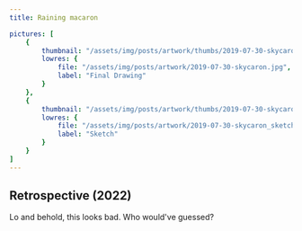```yaml
---
title: Raining macaron

pictures: [
	{
		thumbnail: "/assets/img/posts/artwork/thumbs/2019-07-30-skycaron.jpg",
		lowres: {
			file: "/assets/img/posts/artwork/2019-07-30-skycaron.jpg",
			label: "Final Drawing"
		}
	},
	{
		thumbnail: "/assets/img/posts/artwork/thumbs/2019-07-30-skycaron_sketch.jpg",
		lowres: {
			file: "/assets/img/posts/artwork/2019-07-30-skycaron_sketch.jpg",
			label: "Sketch"
		}
	}
]
---
```

## Retrospective (2022)
Lo and behold, this looks bad. Who would've guessed?
